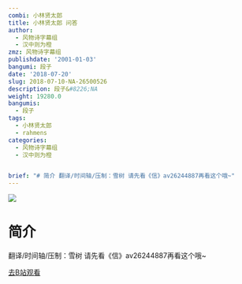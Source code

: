 ```yaml
---
combi: 小林贤太郎
title: 小林贤太郎 问答
author:
  - 风物诗字幕组
  - 汉中则为橙
zmz: 风物诗字幕组
publishdate: '2001-01-03'
bangumi: 段子
date: '2018-07-20'
slug: 2018-07-10-NA-26500526
description: 段子&#8226;NA
weight: 19280.0
bangumis:
  - 段子
tags:
  - 小林贤太郎
  - rahmens
categories:
  - 风物诗字幕组
  - 汉中则为橙


brief: "# 简介 翻译/时间轴/压制：雪树 请先看《信》av26244887再看这个哦~"
---
```

![](https://i.imgur.com/HZ4dC8D.jpg)
# 简介  
翻译/时间轴/压制：雪树
请先看《信》av26244887再看这个哦~  

[去B站观看](https://www.bilibili.com/video/av26500526/)
 

